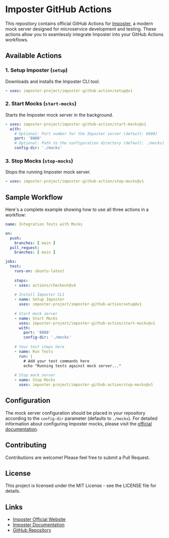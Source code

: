 # Imposter GitHub Actions

This repository contains official GitHub Actions for [Imposter](https://www.imposter.sh), a modern mock server designed for microservice development and testing. These actions allow you to seamlessly integrate Imposter into your GitHub Actions workflows.

## Available Actions

### 1. Setup Imposter (`setup`)
Downloads and installs the Imposter CLI tool.

```yaml
- uses: imposter-project/imposter-github-action/setup@v1
```

### 2. Start Mocks (`start-mocks`)
Starts the Imposter mock server in the background.

```yaml
- uses: imposter-project/imposter-github-action/start-mocks@v1
  with:
    # Optional: Port number for the Imposter server (default: 8080)
    port: '8080'
    # Optional: Path to the configuration directory (default: ./mocks)
    config-dir: './mocks'
```

### 3. Stop Mocks (`stop-mocks`)
Stops the running Imposter mock server.

```yaml
- uses: imposter-project/imposter-github-action/stop-mocks@v1
```

## Sample Workflow

Here's a complete example showing how to use all three actions in a workflow:

```yaml
name: Integration Tests with Mocks

on:
  push:
    branches: [ main ]
  pull_request:
    branches: [ main ]

jobs:
  test:
    runs-on: ubuntu-latest
    
    steps:
    - uses: actions/checkout@v4
    
    # Install Imposter CLI
    - name: Setup Imposter
      uses: imposter-project/imposter-github-action/setup@v1
    
    # Start mock server
    - name: Start Mocks
      uses: imposter-project/imposter-github-action/start-mocks@v1
      with:
        port: '8080'
        config-dir: './mocks'
    
    # Your test steps here
    - name: Run Tests
      run: |
        # Add your test commands here
        echo "Running tests against mock server..."
    
    # Stop mock server
    - name: Stop Mocks
      uses: imposter-project/imposter-github-action/stop-mocks@v1
```

## Configuration

The mock server configuration should be placed in your repository according to the `config-dir` parameter (defaults to `./mocks`). For detailed information about configuring Imposter mocks, please visit the [official documentation](https://www.imposter.sh).

## Contributing

Contributions are welcome! Please feel free to submit a Pull Request.

## License

This project is licensed under the MIT License - see the LICENSE file for details.

## Links

- [Imposter Official Website](https://www.imposter.sh)
- [Imposter Documentation](https://docs.imposter.sh)
- [GitHub Repository](https://github.com/imposter-project/imposter-github-action)
